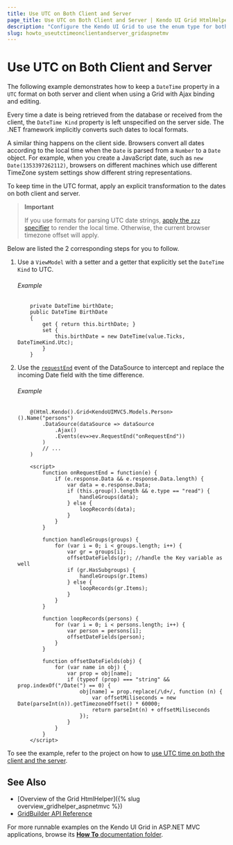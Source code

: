 ```yaml
---
title: Use UTC on Both Client and Server
page_title: Use UTC on Both Client and Server | Kendo UI Grid HtmlHelper
description: "Configure the Kendo UI Grid to use the enum type for both displaying and editing."
slug: howto_useutctimeonclientandserver_gridaspnetmv
---
```


# Use UTC on Both Client and Server

The following example demonstrates how to keep a `DateTime` property in a `UTC` format on both server and client when using a Grid with Ajax binding and editing.

Every time a date is being retrieved from the database or received from the client, the `DateTime Kind` property is left unspecified on the server side. The .NET framework implicitly converts such dates to local formats.

A similar thing happens on the client side. Browsers convert all dates according to the local time when the `Date` is parsed from a `Number` to a `Date` object. For example, when you create a JavaScript date, such as `new Date(1353397262112)`, browsers on different machines which use different TimeZone system settings show different string representations.

To keep time in the UTC format, apply an explicit transformation to the dates on both client and server.

> **Important**
>
> If you use formats for parsing UTC date strings, [apply the `zzz` specifier](http://docs.telerik.com/kendo-ui/framework/globalization/dateparsing#parse-utc-date-strings) to render the local time. Otherwise, the current browser timezone offset will apply.

Below are listed the 2 corresponding steps for you to follow.

1. Use a `ViewModel` with a setter and a getter that explicitly set the `DateTime Kind` to UTC.

    ###### Example

    ```
        private DateTime birthDate;
        public DateTime BirthDate
        {
            get { return this.birthDate; }
            set {
                this.birthDate = new DateTime(value.Ticks, DateTimeKind.Utc);
            }
        }
    ```

2. Use the [`requestEnd`](/api/javascript/data/datasource#requestend) event of the DataSource to intercept and replace the incoming Date field with the time difference.

    ###### Example

    ```
        @(Html.Kendo().Grid<KendoUIMVC5.Models.Person>().Name("persons")
            .DataSource(dataSource => dataSource
                .Ajax()
                .Events(ev=>ev.RequestEnd("onRequestEnd"))
            )
            // ...
        )

        <script>
            function onRequestEnd = function(e) {
                if (e.response.Data && e.response.Data.length) {
                    var data = e.response.Data;
                    if (this.group().length && e.type == "read") {
                        handleGroups(data);
                    } else {
                        loopRecords(data);
                    }
                }
            }

            function handleGroups(groups) {
                for (var i = 0; i < groups.length; i++) {
                    var gr = groups[i];
                    offsetDateFields(gr); //handle the Key variable as well
                    if (gr.HasSubgroups) {
                        handleGroups(gr.Items)
                    } else {
                        loopRecords(gr.Items);
                    }
                }
            }

            function loopRecords(persons) {
                for (var i = 0; i < persons.length; i++) {
                    var person = persons[i];
                    offsetDateFields(person);
                }
            }

            function offsetDateFields(obj) {
                for (var name in obj) {
                    var prop = obj[name];
                    if (typeof (prop) === "string" && prop.indexOf("/Date(") == 0) {
                        obj[name] = prop.replace(/\d+/, function (n) {
                            var offsetMiliseconds = new Date(parseInt(n)).getTimezoneOffset() * 60000;
                            return parseInt(n) + offsetMiliseconds
                        });
                    }
                }
            }
        </script>
    ```

To see the example, refer to the project on how to [use UTC time on both the client and the server](https://github.com/telerik/ui-for-aspnet-mvc-examples/tree/master/grid/utc-on-server-and-client).

## See Also

* [Overview of the Grid HtmlHelper]({% slug overview_gridhelper_aspnetmvc %})
* [GridBuilder API Reference](/api/Kendo.Mvc.UI.Fluent/GridBuilder)

For more runnable examples on the Kendo UI Grid in ASP.NET MVC applications, browse its [**How To** documentation folder](/helpers/grid/how-to/Appearance/).
